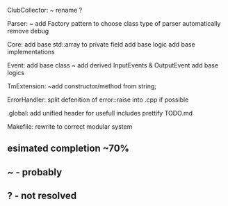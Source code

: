 ClubCollector:
~ rename ?

Parser:
~ add Factory pattern to choose class type of parser automatically
remove debug

Core:
add base std::array<Event> to private field
add base logic
add base implementations

Event:
add base class
~ add derived InputEvents & OutputEvent
add base logics

TmExtension:
~add constructor/method from string;

ErrorHandler:
split defenition of error::raise into .cpp if possible

.global:
add unified header for usefull includes
prettify TODO.md

Makefile:
rewrite to correct modular system

## esimated completion ~70%
## ~ - probably
## ? - not resolved
